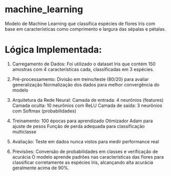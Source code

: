 # machine_learning
Modelo de Machine Learning que classifica espécies de flores Iris com base em características como comprimento e largura das sépalas e pétalas.
# Lógica Implementada:
1.	Carregamento de Dados: Foi utilizado o dataset Iris que contém 150 amostras com 4 características cada, classificadas em 3 espécies.

2.	Pré-processamento:
	Divisão em treino/teste (80/20) para avaliar generalização
	Normalização dos dados para melhor convergência do modelo

3.	Arquitetura da Rede Neural:
	Camada de entrada: 4 neurônios (features)
	Camada oculta: 10 neurônios com ReLU
	Camada de saída: 3 neurônios com Softmax (probabilidades)

4.	Treinamento:
	100 épocas para aprendizado
	Otimizador Adam para ajuste de pesos
	Função de perda adequada para classificação multiclasse

5.	Avaliação: Teste em dados nunca vistos para medir performance real

6.	Previsões: Conversão de probabilidades em classes e verificação de acurácia
O modelo aprende padrões nas características das flores para classificar corretamente as espécies Iris, alcançando alta acurácia geralmente acima de 90%.
